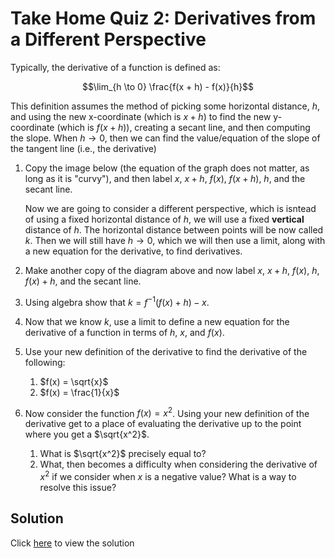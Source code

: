 # Take Home Quiz 2: Derivatives from a Different Perspective

Typically, the derivative of a function is defined as:

$$\lim_{h \to 0} \frac{f(x + h) - f(x)}{h}$$

This definition assumes the method of picking some horizontal distance, $h$, and using the new x-coordinate (which is $x + h$) to find the new y-coordinate (which is $f(x + h)$), creating a secant line, and then computing the slope. When $h \to 0$, then we can find the value/equation of the slope of the tangent line (i.e., the derivative)

1. Copy the image below (the equation of the graph does not matter, as long as it is "curvy"), and then label $x$, $x + h$, $f(x)$, $f(x + h)$, $h$, and the secant line.

    Now we are going to consider a different perspective, which is isntead of using a fixed horizontal distance of $h$, we will use a fixed **vertical** distance of $h$. The horizontal distance between points will be now called $k$. Then we will still have $h \to 0$, which we will then use a limit, along with a new equation for the derivative, to find derivatives.

2. Make another copy of the diagram above and now label $x$, $x + h$, $f(x)$, $h$, $f(x) + h$, and the secant line.
3. Using algebra show that $k = f^{-1}(f(x) + h) - x$.
4. Now that we know $k$, use a limit to define a new equation for the derivative of a function in terms of $h$, $x$, and $f(x)$.
5. Use your new definition of the derivative to find the derivative of the following:
    1. $f(x) = \sqrt{x}$
    2. $f(x) = \frac{1}{x}$
6. Now consider the function $f(x) = x^2$. Using your new definition of the derivative get to a place of evaluating the derivative up to the point where you get a $\sqrt{x^2}$.
    1. What is $\sqrt{x^2}$ precisely equal to? 
    2. What, then becomes a difficulty when considering the derivative of $x^2$ if we consider when $x$ is a negative value? What is a way to resolve this issue?

## Solution
Click [here](../assets/take-home-quiz-2.pdf) to view the solution
